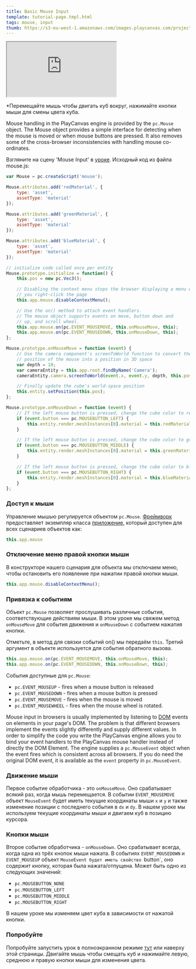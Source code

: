 ```yaml
---
title: Basic Mouse Input
template: tutorial-page.tmpl.html
tags: mouse, input
thumb: https://s3-eu-west-1.amazonaws.com/images.playcanvas.com/projects/12/405819/2DF062-image-75.jpg
---
```


<iframe src="https://playcanv.as/p/MHIdZgaj/?overlay=false"></iframe>

*Перемещайте мышь чтобы двигать куб вокруг, нажимайте кнопки мыши для смены цвета куба.

Mouse handling in the PlayCanvas engine is provided by the `pc.Mouse` object. The Mouse object provides a simple interface for detecting when the mouse is moved or when mouse buttons are pressed. It also removes some of the cross-browser inconsistencies with handling mouse co-ordinates.

Взгляните на сцену 'Mouse Input' в [уроке][1]. Исходный код из файла mouse.js:

```javascript
var Mouse = pc.createScript('mouse');

Mouse.attributes.add('redMaterial', {
    type: 'asset',
    assetType: 'material'
});

Mouse.attributes.add('greenMaterial', {
    type: 'asset',
    assetType: 'material'
});

Mouse.attributes.add('blueMaterial', {
    type: 'asset',
    assetType: 'material'
});

// initialize code called once per entity
Mouse.prototype.initialize = function() {
    this.pos = new pc.Vec3();

    // Disabling the context menu stops the browser displaying a menu when
    // you right-click the page
    this.app.mouse.disableContextMenu();

    // Use the on() method to attach event handlers.
    // The mouse object supports events on move, button down and
    // up, and scroll wheel.
    this.app.mouse.on(pc.EVENT_MOUSEMOVE, this.onMouseMove, this);
    this.app.mouse.on(pc.EVENT_MOUSEDOWN, this.onMouseDown, this);
};

Mouse.prototype.onMouseMove = function (event) {
    // Use the camera component's screenToWorld function to convert the
    // position of the mouse into a position in 3D space
    var depth = 10;
    var cameraEntity = this.app.root.findByName('Camera');
    cameraEntity.camera.screenToWorld(event.x, event.y, depth, this.pos);

    // Finally update the cube's world-space position
    this.entity.setPosition(this.pos);
};

Mouse.prototype.onMouseDown = function (event) {
    // If the left mouse button is pressed, change the cube color to red
    if (event.button === pc.MOUSEBUTTON_LEFT) {
        this.entity.render.meshInstances[0].material = this.redMaterial.resource;
    }

    // If the left mouse button is pressed, change the cube color to green
    if (event.button === pc.MOUSEBUTTON_MIDDLE) {
        this.entity.render.meshInstances[0].material = this.greenMaterial.resource;
    }

    // If the left mouse button is pressed, change the cube color to blue
    if (event.button === pc.MOUSEBUTTON_RIGHT) {
        this.entity.render.meshInstances[0].material = this.blueMaterial.resource;
    }
};
```

### Доступ к мыши

Управление мышью регулируется объектом  `pc.Mouse`. [Фреймворк][2] предоставляет экземпляр класса [приложение][3], который доступен для всех сценариев объектов как:

```javascript
this.app.mouse
```

### Отключение меню правой кнопки мыши

В конструкторе нашего сценария для объекта мы отключаем меню, чтобы остановить его появление при нажатии правой кнопки мыши.

```javascript
this.app.mouse.disableContextMenu();
```

### Привязка к событиям

Объект  `pc.Mouse` позволяет прослушивать различные события, соответствующие действиям мыши. В этом уроке мы свяжем метод `onMouseMove` для события движения и  `onMouseDown` с событием нажатия кнопки.

Отметьте, в метод для связки событий on() мы передаём `this`. Третий аргумент в объекте используется для события обратного вызова.

```javascript
this.app.mouse.on(pc.EVENT_MOUSEMOVE, this.onMouseMove, this);
this.app.mouse.on(pc.EVENT_MOUSEDOWN, this.onMouseDown, this);
```

События доступные для `pc.Mouse`:

* `pc.EVENT_MOUSEUP` - fires when a mouse button is released
* `pc.EVENT_MOUSEDOWN` - fires when a mouse button is pressed
* `pc.EVENT_MOUSEMOVE` - fires when the mouse is moved
* `pc.EVENT_MOUSEWHEEL` - fires when the mouse wheel is rotated.

Mouse input in browsers is usually implemented by listening to [DOM][4] events on elements in your page's DOM. The problem is that different browsers implement the events slightly differently and supply different values. In order to simplify the code you write the PlayCanvas engine allows you to bind your event handlers to the PlayCanvas mouse handler instead of directly the DOM Element. The engine supplies a `pc.MouseEvent` object when the event fires which is consistent across all browsers. If you do need the original DOM event, it is available as the `event` property in `pc.MouseEvent`.

### Движение мыши

Первое событие обработчика - это `onMouseMove`. Оно срабатывает всякий раз, когда мышь перемещается. В событии `EVENT_MOUSEMOVE` объект `MouseEvent` будет иметь текущие координаты мыши  `x` и `y` и также изменение позиции с последнего события в `dx` и `dy`. В нашем уроке мы используем текущие координаты мыши и двигаем куб в позицию курсора.

### Кнопки мыши

Второе событие обработчика - `onMouseDown`. Оно срабатывает всегда, когда одна из трёх кнопок мыши нажата. В событиях `EVENT_MOUSEDOWN`  и `EVENT_MOUSEUP` объект `MouseEvent будет иметь свойство `button`, оно содержит кнопку, которая была нажата/отпущена. Может быть одно из следующих значений:

* `pc.MOUSEBUTTON_NONE`
* `pc.MOUSEBUTTON_LEFT`
* `pc.MOUSEBUTTON_MIDDLE`
* `pc.MOUSEBUTTON_RIGHT`

В нашем уроке мы изменяем цвет куба в зависимости от нажатой кнопки.

### Попробуйте

Попробуйте запустить урок в полноэкранном режиме [тут][5] или наверху этой страницы. Двигайте мышь чтобы смещать куб и нажимайте левую, среднюю и правую кнопки мыши для изменения цвета.

[1]: https://playcanvas.com/project/405819/overview/tutorial-basic-mouse-input
[2]: /user-manual/glossary#framework
[3]: /user-manual/glossary#app
[4]: /user-manual/glossary#dom
[5]: https://playcanv.as/p/MHIdZgaj/

